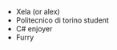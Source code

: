 - Xela (or alex)
- Politecnico di torino student
- C# enjoyer
- Furry



<!---
xela-the-proto/xela-the-proto is a ✨ special ✨ repository because its `README.md` (this file) appears on your GitHub profile.
You can click the Preview link to take a look at your changes.
--->
